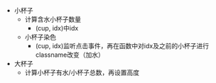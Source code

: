 - 小杯子
  - 计算含水小杯子数量
    - (cup, idx)中idx
  - 小杯子染色
    - (cup, idx)监听点击事件，再在函数中对idx及之前的小杯子进行classname改变（加水）
- 大杯子
  - 计算小杯子有水/小杯子总数，再设置高度
